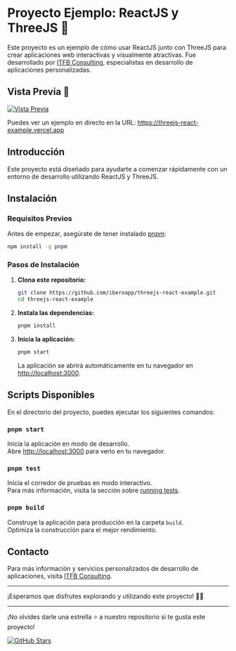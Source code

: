 # Proyecto Ejemplo: ReactJS y ThreeJS 🚀

Este proyecto es un ejemplo de cómo usar ReactJS junto con ThreeJS para crear aplicaciones web interactivas y visualmente atractivas. Fue desarrollado por [ITFB Consulting](https://itfbconsulting.com/desarrollo-de-apps/), especialistas en desarrollo de aplicaciones personalizadas.

## Vista Previa 🎥

[![Vista Previa](https://itfb.b-cdn.net/github/ThreeJS%20Ejemplo.gif)](https://threejs-react-example.vercel.app)

Puedes ver un ejemplo en directo en la URL: https://threejs-react-example.vercel.app

## Introducción

Este proyecto está diseñado para ayudarte a comenzar rápidamente con un entorno de desarrollo utilizando ReactJS y ThreeJS.

## Instalación

### Requisitos Previos

Antes de empezar, asegúrate de tener instalado [pnpm](https://pnpm.io/):

```bash
npm install -g pnpm
```

### Pasos de Instalación

1. **Clona este repositorio:**

    ```bash
    git clone https://github.com/iberoapp/threejs-react-example.git
    cd threejs-react-example
    ```

2. **Instala las dependencias:**

    ```bash
    pnpm install
    ```

3. **Inicia la aplicación:**

    ```bash
    pnpm start
    ```

    La aplicación se abrirá automáticamente en tu navegador en [http://localhost:3000](http://localhost:3000).

## Scripts Disponibles

En el directorio del proyecto, puedes ejecutar los siguientes comandos:

### `pnpm start`

Inicia la aplicación en modo de desarrollo.\
Abre [http://localhost:3000](http://localhost:3000) para verlo en tu navegador.

### `pnpm test`

Inicia el corredor de pruebas en modo interactivo.\
Para más información, visita la sección sobre [running tests](https://facebook.github.io/create-react-app/docs/running-tests).

### `pnpm build`

Construye la aplicación para producción en la carpeta `build`.\
Optimiza la construcción para el mejor rendimiento.

## Contacto

Para más información y servicios personalizados de desarrollo de aplicaciones, visita [ITFB Consulting](https://itfbconsulting.com/#contact).

---

¡Esperamos que disfrutes explorando y utilizando este proyecto! 🚀✨

---

¡No olvides darle una estrella ⭐ a nuestro repositorio si te gusta este proyecto!

[![GitHub Stars](https://via.placeholder.com/150x30?text=⭐+Dale+una+estrella)](https://github.com/iberoapp/threejs-react-example)